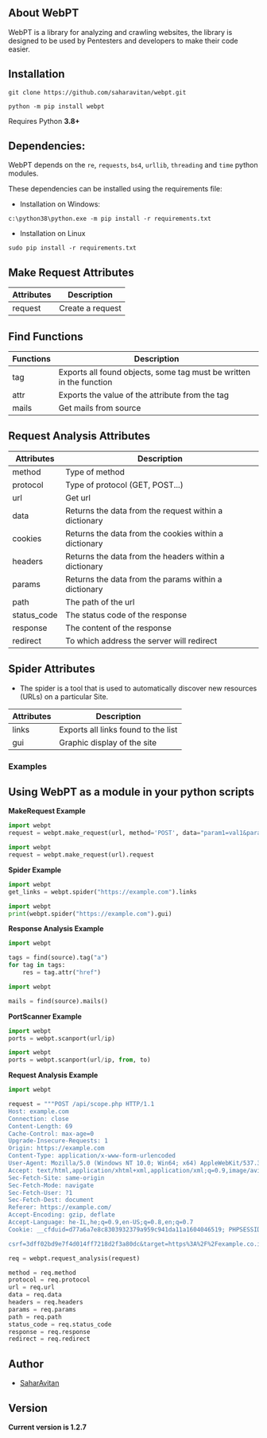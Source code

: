## About WebPT 

WebPT is a library for analyzing and crawling websites, the library is designed to be used by Pentesters and developers to make their code easier.


## Installation

```
git clone https://github.com/saharavitan/webpt.git
```

```
python -m pip install webpt
```

Requires Python **3.8+**


## Dependencies:

WebPT depends on the `re`, `requests`, `bs4`, `urllib`, `threading` and `time` python modules.

These dependencies can be installed using the requirements file:

- Installation on Windows:
```
c:\python38\python.exe -m pip install -r requirements.txt
```
- Installation on Linux
```
sudo pip install -r requirements.txt
```

## Make Request Attributes

Attributes    | Description
------------- |-------------
request | Create a request

## Find Functions

Functions    | Description
------------- |-------------
tag | Exports all found objects, some tag must be written in the function
attr | Exports the value of the attribute from the tag
mails | Get mails from source


## Request Analysis Attributes

Attributes    | Description
------------- |-------------
method | Type of method
protocol | Type of protocol (GET, POST...)
url            | Get url
data           | Returns the data from the request within a dictionary
cookies            | Returns the data from the cookies within a dictionary 
headers            | Returns the data from the headers within a dictionary
params            | Returns the data from the params within a dictionary
path            | The path of the url
status_code            | The status code of the response
response            | The content of the response
redirect        |  To which address the server will redirect

## Spider Attributes

* The spider is a tool that is used to automatically discover new resources (URLs) on a particular Site.

Attributes    | Description
------------- |-------------
links | Exports all links found to the list
gui | Graphic display of the site

### Examples



## Using WebPT as a module in your python scripts

**MakeRequest Example**

```python
import webpt 
request = webpt.make_request(url, method='POST', data="param1=val1&param2=val2").request
```

```python
import webpt 
request = webpt.make_request(url).request
```

**Spider Example**
 
```python
import webpt 
get_links = webpt.spider("https://example.com").links
```

```python
import webpt 
print(webpt.spider("https://example.com").gui)
```

**Response Analysis Example**

```python
import webpt 

tags = find(source).tag("a")
for tag in tags:
    res = tag.attr("href")
```
```python
import webpt 

mails = find(source).mails()
```
**PortScanner Example**

```python
import webpt 
ports = webpt.scanport(url/ip)
```
```python
import webpt 
ports = webpt.scanport(url/ip, from, to)
```
**Request Analysis Example**

```python
import webpt 

request = """POST /api/scope.php HTTP/1.1
Host: example.com
Connection: close
Content-Length: 69
Cache-Control: max-age=0
Upgrade-Insecure-Requests: 1
Origin: https://example.com
Content-Type: application/x-www-form-urlencoded
User-Agent: Mozilla/5.0 (Windows NT 10.0; Win64; x64) AppleWebKit/537.36 (KHTML, like Gecko) Chrome/85.0.4183.83 Safari/537.36
Accept: text/html,application/xhtml+xml,application/xml;q=0.9,image/avif,image/webp,image/apng,*/*;q=0.8,application/signed-exchange;v=b3;q=0.9
Sec-Fetch-Site: same-origin
Sec-Fetch-Mode: navigate
Sec-Fetch-User: ?1
Sec-Fetch-Dest: document
Referer: https://example.com/
Accept-Encoding: gzip, deflate
Accept-Language: he-IL,he;q=0.9,en-US;q=0.8,en;q=0.7
Cookie: __cfduid=d77a6a7e8c8303932379a959c941da11a1604046519; PHPSESSID=fpehjl7lamt1akovf990bd2gfl

csrf=3dff02bd9e7f4d014ff7218d2f3a80dc&target=https%3A%2F%2Fexample.co.il"""

req = webpt.request_analysis(request)

method = req.method
protocol = req.protocol
url = req.url
data = req.data
headers = req.headers
params = req.params
path = req.path
status_code = req.status_code
response = req.response
redirect = req.redirect
```


## Author

* [SaharAvitan](https://twitter.com/avitansahar)

## Version
**Current version is 1.2.7**
